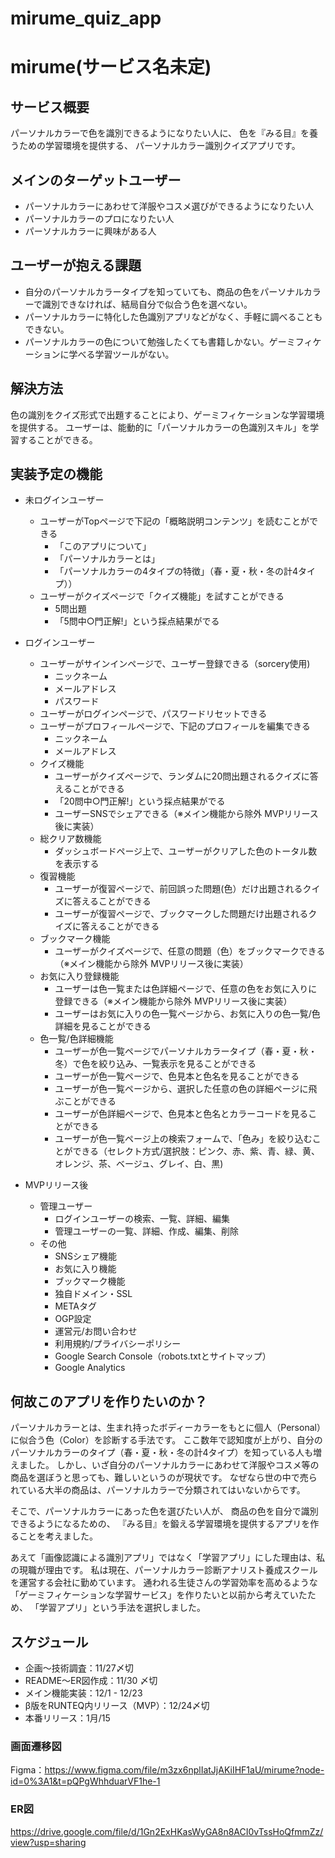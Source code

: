 # mirume_quiz_app
# mirume(サービス名未定)

## サービス概要
パーソナルカラーで色を識別できるようになりたい人に、
色を『みる目』を養うための学習環境を提供する、
パーソナルカラー識別クイズアプリです。

## メインのターゲットユーザー
* パーソナルカラーにあわせて洋服やコスメ選びができるようになりたい人
* パーソナルカラーのプロになりたい人
* パーソナルカラーに興味がある人

## ユーザーが抱える課題
* 自分のパーソナルカラータイプを知っていても、商品の色をパーソナルカラーで識別できなければ、結局自分で似合う色を選べない。
* パーソナルカラーに特化した色識別アプリなどがなく、手軽に調べることもできない。
* パーソナルカラーの色について勉強したくても書籍しかない。ゲーミフィケーションに学べる学習ツールがない。

## 解決方法
色の識別をクイズ形式で出題することにより、ゲーミフィケーションな学習環境を提供する。
ユーザーは、能動的に「パーソナルカラーの色識別スキル」を学習することができる。

## 実装予定の機能
* 未ログインユーザー
    * ユーザーがTopページで下記の「概略説明コンテンツ」を読むことができる
        * 「このアプリについて」
        * 「パーソナルカラーとは」
        * 「パーソナルカラーの4タイプの特徴」（春・夏・秋・冬の計4タイプ））
    * ユーザーがクイズページで「クイズ機能」を試すことができる
        * 5問出題
        * 「5問中○門正解!」という採点結果がでる　　
* ログインユーザー
    * ユーザーがサインインページで、ユーザー登録できる（sorcery使用)
        * ニックネーム
        * メールアドレス
        * パスワード
    * ユーザーがログインページで、パスワードリセットできる
    * ユーザーがプロフィールページで、下記のプロフィールを編集できる
        * ニックネーム
        * メールアドレス
    * クイズ機能
        * ユーザーがクイズページで、ランダムに20問出題されるクイズに答えることができる
        * 「20問中○門正解!」という採点結果がでる　
        * ユーザーSNSでシェアできる（※メイン機能から除外 MVPリリース後に実装）
    * 総クリア数機能
        * ダッシュボードページ上で、ユーザーがクリアした色のトータル数を表示する
    * 復習機能
        * ユーザーが復習ページで、前回誤った問題(色）だけ出題されるクイズに答えることができる
        * ユーザーが復習ページで、ブックマークした問題だけ出題されるクイズに答えることができる
    * ブックマーク機能
        * ユーザーがクイズページで、任意の問題（色）をブックマークできる（※メイン機能から除外 MVPリリース後に実装）
    * お気に入り登録機能
        * ユーザーは色一覧または色詳細ページで、任意の色をお気に入りに登録できる（※メイン機能から除外 MVPリリース後に実装）
        * ユーザーはお気に入りの色一覧ページから、お気に入りの色一覧/色詳細を見ることができる
    * 色一覧/色詳細機能
        * ユーザーが色一覧ページでパーソナルカラータイプ（春・夏・秋・冬）で色を絞り込み、一覧表示を見ることができる
        * ユーザーが色一覧ページで、色見本と色名を見ることができる
        * ユーザーが色一覧ページから、選択した任意の色の詳細ページに飛ぶことができる
        * ユーザーが色詳細ページで、色見本と色名とカラーコードを見ることができる
        * ユーザーが色一覧ページ上の検索フォームで、「色み」を絞り込むことができる（セレクト方式/選択肢：ピンク、赤、紫、青、緑、黄、オレンジ、茶、ベージュ、グレイ、白、黒)

* MVPリリース後
    * 管理ユーザー
        * ログインユーザーの検索、一覧、詳細、編集
        * 管理ユーザーの一覧、詳細、作成、編集、削除
    * その他
        * SNSシェア機能
        * お気に入り機能
        * ブックマーク機能
        * 独自ドメイン・SSL
        * METAタグ
        * OGP設定
        * 運営元/お問い合わせ
        * 利用規約/プライバシーポリシー
        * Google Search Console（robots.txtとサイトマップ）
        * Google Analytics

## 何故このアプリを作りたいのか？
パーソナルカラーとは、生まれ持ったボディーカラーをもとに個人（Personal）に似合う色（Color）を診断する手法です。
ここ数年で認知度が上がり、自分のパーソナルカラーのタイプ（春・夏・秋・冬の計4タイプ）を知っている人も増えました。
しかし、いざ自分のパーソナルカラーにあわせて洋服やコスメ等の商品を選ぼうと思っても、難しいというのが現状です。
なぜなら世の中で売られている大半の商品は、パーソナルカラーで分類されてはいないからです。

そこで、パーソナルカラーにあった色を選びたい人が、
商品の色を自分で識別できるようになるための、
『みる目』を鍛える学習環境を提供するアプリを作ることを考えました。

あえて「画像認識による識別アプリ」ではなく「学習アプリ」にした理由は、私の現職が理由です。
私は現在、パーソナルカラー診断アナリスト養成スクールを運営する会社に勤めています。
通われる生徒さんの学習効率を高めるような「ゲーミフィケーションな学習サービス」を作りたいと以前から考えていたため、
「学習アプリ」という手法を選択しました。

## スケジュール
* 企画〜技術調査：11/27〆切
* README〜ER図作成：11/30 〆切
* メイン機能実装：12/1 - 12/23
* β版をRUNTEQ内リリース（MVP）：12/24〆切
* 本番リリース：1月/15

### 画面遷移図
Figma：https://www.figma.com/file/m3zx6nplIatJjAKiIHF1aU/mirume?node-id=0%3A1&t=pQPgWhhduarVF1he-1

### ER図
https://drive.google.com/file/d/1Gn2ExHKasWyGA8n8ACI0vTssHoQfmmZz/view?usp=sharing